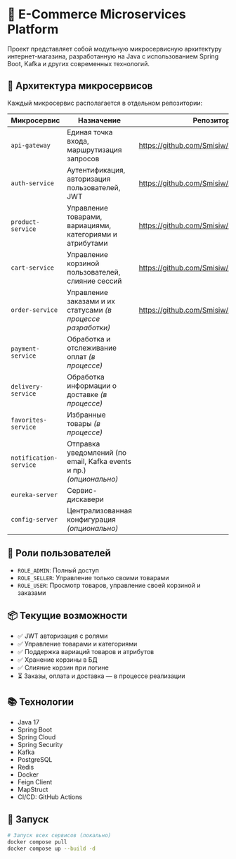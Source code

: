 # 🛒 E-Commerce Microservices Platform

Проект представляет собой модульную микросервисную архитектуру интернет-магазина, разработанную на Java с использованием Spring Boot, Kafka и других современных технологий.

## 🧩 Архитектура микросервисов

Каждый микросервис располагается в отдельном репозитории:

| Микросервис | Назначение | Репозиторий |
|-------------|------------|-------------|
| `api-gateway` | Единая точка входа, маршрутизация запросов | https://github.com/Smisiw/MarketPlaceProject |
| `auth-service` | Аутентификация, авторизация пользователей, JWT | https://github.com/Smisiw/AuthService |
| `product-service` | Управление товарами, вариациями, категориями и атрибутами | https://github.com/Smisiw/ProductService |
| `cart-service` | Управление корзиной пользователей, слияние сессий | https://github.com/Smisiw/CartService |
| `order-service` | Управление заказами и их статусами *(в процессе разработки)* | https://github.com/Smisiw/OrderService |
| `payment-service` | Обработка и отслеживание оплат *(в процессе)* | |
| `delivery-service` | Обработка информации о доставке *(в процессе)* | |
| `favorites-service` | Избранные товары *(в процессе)* | |
| `notification-service` | Отправка уведомлений (по email, Kafka events и пр.) *(опционально)* | |
| `eureka-server` | Сервис-дискавери | |
| `config-server` | Централизованная конфигурация *(опционально)* | |

## 🔐 Роли пользователей

- `ROLE_ADMIN`: Полный доступ
- `ROLE_SELLER`: Управление только своими товарами
- `ROLE_USER`: Просмотр товаров, управление своей корзиной и заказами

## 📦 Текущие возможности

- ✅ JWT авторизация с ролями
- ✅ Управление товарами и категориями
- ✅ Поддержка вариаций товаров и атрибутов
- ✅ Хранение корзины в БД
- ✅ Слияние корзин при логине
- ⏳ Заказы, оплата и доставка — в процессе реализации

## 📚 Технологии

- Java 17
- Spring Boot
- Spring Cloud
- Spring Security
- Kafka
- PostgreSQL
- Redis
- Docker
- Feign Client
- MapStruct
- CI/CD: GitHub Actions


## 🏁 Запуск

```bash
# Запуск всех сервисов (локально)
docker compose pull
docker compose up --build -d
```
